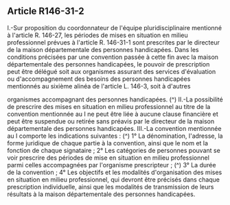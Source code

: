 ## Article R146-31-2

I.-Sur proposition du coordonnateur de l'équipe pluridisciplinaire mentionné à l'article R. 146-27, les
périodes de mises en situation en milieu professionnel prévues à l'article R. 146-31-1 sont prescrites par
le directeur de la maison départementale des personnes handicapées. Dans les conditions précisées par
une convention passée à cette fin avec la maison départementale des personnes handicapées, le pouvoir de
prescription peut être délégué soit aux organismes assurant des services d'évaluation ou d'accompagnement
des besoins des personnes handicapées mentionnés au sixième alinéa de l'article L. 146-3, soit à d'autres

organismes accompagnant des personnes handicapées. (^)
II.-La possibilité de prescrire des mises en situation en milieu professionnel au titre de la convention
mentionnée au I ne peut être liée à aucune clause financière et peut être suspendue ou retirée sans préavis par
le directeur de la maison départementale des personnes handicapées.
III.-La convention mentionnée au I comporte les indications suivantes : (^)
1° La dénomination, l'adresse, la forme juridique de chaque partie à la convention, ainsi que le nom et la
fonction de chaque signataire ;
2° Les catégories de personnes pouvant se voir prescrire des périodes de mise en situation en milieu
professionnel parmi celles accompagnées par l'organisme prescripteur ; (^)
3° La durée de la convention ;
4° Les objectifs et les modalités d'organisation des mises en situation en milieu professionnel, qui devront
être précisés dans chaque prescription individuelle, ainsi que les modalités de transmission de leurs résultats
à la maison départementale des personnes handicapées.


